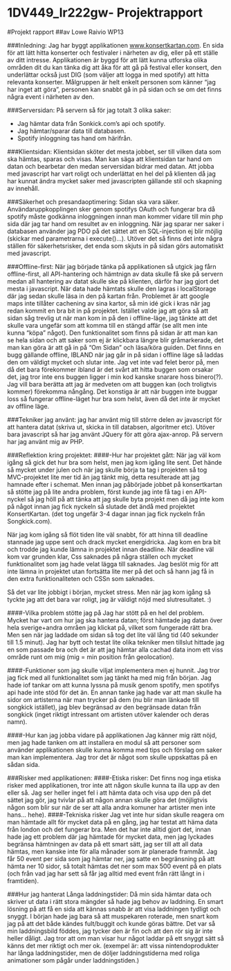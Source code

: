 1DV449_lr222gw- Projektrapport
==============

#Projekt rapport
##av Lowe Raivio WP13

###Inledning:
Jag har byggt applikationen www.konsertkartan.com. En sida för att lätt hitta konserter och festivaler i närheten av dig, eller på ett ställe av ditt intresse. 
Applikationen är byggd för att lätt kunna utforska olika områden dit du kan tänka dig att åka för att gå på festival eller konsert, den underlättar också just DIG (som väljer att logga in med spotify) att hitta relevanta konserter. 
Målgruppen är helt enkelt personen som känner “jag har inget att göra”, personen kan snabbt gå in på sidan och se om det finns några event i närheten av den.

###Serversidan:
På servern så för jag totalt 3 olika saker:
* Jag hämtar data från Sonkick.com’s api och spotify.
* Jag hämtar/sparar data till databasen.
* Spotify inloggning tas hand om härifrån. 

###Klientsidan:
Klientsidan sköter det mesta jobbet, ser till vilken data som ska hämtas, sparas och visas. 
Man kan säga att klientsidan tar hand om datan och bearbetar den medan serversidan bidrar med datan.
Att jobba med javascript har vart roligt och underlättat en hel del på klienten då jag har kunnat ändra mycket saker med javascripten gällande stil och skapning av innehåll.

###Säkerhet och presandaoptimering:
Sidan ska vara säker. 
Användaruppkopplingen sker genom spotifys OAuth och fungerar bra då spotify måste godkänna inloggningen innan man kommer vidare till min php sida där jag tar hand om resultet av en inloggning. 
När jag sparar ner saker i databasen använder jag PDO på det sättet att en SQL-injection ej blir möjlig (skickar med parametrarna i execute()...). 
Utöver det så finns det inte några ställen för säkerhetsrisker, det enda som skjuts in på sidan görs automatiskt med javascript.

###Offline-first:
När jag började tänka på applikationen så utgick jag fårn offline-first, all API-hantering och hämtnign av data skulle få ske på servern medan all hantering av datat skulle ske på klienten, därför har jag gjort det mesta i javascript. 
När data hade hämtats skulle den lagras i localStorage där jag sedan skulle läsa in den på kartan från. Problemet är att google maps inte tillåter cachening av sina kartor, så min idé gick i kras när jag redan kommit en bra bit in på projektet. 
Istället valde jag att göra så att sidan såg trevlig ut när man kom in på den i offline-läge, jag tänkte att det skulle vara ungefär som att komma till en stängd affär (se allt men inte kunna “köpa” något). 
Den funktionalitet som finns på sidan är att man kan se hela sidan och att saker som ej är klickbara längre blir gråmarkerade, det man kan göra är att gå in på  “Om Sidan” och läsa/köra guiden. 
Det finns en bugg gällande offline, IBLAND när jag går in på sidan i offline läge så laddas den om väldigt mycket och slutar inte. 
Jag vet inte vad felet beror på, men då det bara förekommer ibland är det svårt att hitta buggen som orsakar det, jag tror inte ens buggen ligger i min kod kanske snarare hoss binero(?).
Jag vill bara berätta att jag är medveten om att buggen kan (och troligtvis kommer) förekomma nångång. 
Det konstiga är att när buggen inte buggar loss så fungerar offline-läget hur bra som helst, även då det inte är mycket av offline läge.


###Tekniker jag använt:
jag har använt mig till större delen av javascript för att hantera datat (skriva ut, skicka in till databsen, algoritmer etc). 
Utöver bara javascript så har jag använt JQuery för att göra ajax-anrop. 
På servern har jag använt mig av PHP. 

###Reflektion kring projektet:
####-Hur har projektet gått:
När jag väl kom igång så gick det hur bra som helst, men jag kom igång lite sent.
Det hände så mycket under julen och när jag skulle börja ta tag i projekten så tog MVC-projektet lite mer tid än jag tänkt mig, detta resulterade att jag hamnade efter i schemat. 
Men innan jag påbörjade jobbet på konsertkartan så stötte jag på lite andra problem, först kunde jag inte få tag i en API-nyckel så jag höll på att tänka att jag skulle byta projekt men då jag inte kom på något innan jag fick nyckeln så slutade det ändå med projektet KonsertKartan. 
(det tog ungefär 3-4 dagar innan jag fick nyckeln från Songkick.com). 

När jag kom igång så flöt tiden lite väl snabbt, för att hinna till deadline stannade jag uppe sent och drack mycket energidricka. Jag kom en bra bit och trodde jag kunde lämna in projektet innan deadline. 
När deadline väl kom var grunden klar, Css saknades på några ställen och mycket funktionalitet som jag hade velat lägga till saknades. 
Jag beslöt mig för att inte lämna in projektet utan fortsätta lite mer på det och så hann jag få in den extra funktionaliteten och CSSn som saknades.

Så det var lite jobbigt i början, mycket stress. Men när jag kom igång så tyckte jag att det bara var roligt, jag är väldigt nöjd med slutresultatet. :)

####-Vilka problem stötte jag på
Jag har stött på en hel del problem. Mycket har vart om hur jag ska hantera datan; först hämtade jag datan över hela sverige+andra områen jag klickat på, vilket som fungerade rätt bra. Men sen när jag laddade om sidan så tog det lite väl lång tid (40 sekunder till 1.5 minut). 
Jag har bytt och testat lite olika tekniker men tillslut hittade jag en som passade bra och det är att jag hämtar alla cachad data inom ett viss område runt om mig (mig = min position från geolocation). 



####-Funktioner som jag skulle viljat implementera men ej hunnit. 
Jag tror jag fick med all funktionalitet som jag tänkt ha med mig från början. 
Jag hade iof tankar om att kunna lyssna på musik genom spotify, men spotifys api hade inte stöd för det än. En annan tanke jag hade var att man skulle ha sidor om artisterna när man trycker på dem (nu blir man länkade till songkick istället), jag blev begränsad av den begränsade datan från songkick (inget riktigt intressant om artisten utöver kalender och  deras namn).

####-Hur kan jag jobba vidare på applikationen
Jag känner mig rätt nöjd, men jag hade tanken om att installera en modul så att personer som använder applikationen skulle kunna komma med tips och förslag om saker man kan implementera. Jag tror det är något som skulle uppskattas på en sådan sida.

###Risker med applikationen:
####-Etiska risker:
Det finns nog inga etiska risker med applikationen, tror inte att någon skulle kunna ta illa upp av den eller så. 
Jag ser heller inget fel i att hämta data och visa upp den på det sättet jag gör, jag tvivlar på att någon annan skulle göra det (möjligtvis någon som blir sur när de ser att alla andra komuner har artister men inte hans… hehe).
####-Tekniska risker
Jag vet inte hur sidan skulle reagera om man hämtade allt för mycket data på en gång, jag har testat att häma data från london och det fungerar bra. Men det har inte alltid gjort det, innan hade jag ett problem där jag hämtade för mycket data, men jag lyckades begränsa hämtningen av data på ett smart sätt, jag ser till att all data hämtas, men kanske inte för alla månader som är planerade frammåt. 
Jag får 50 event per sida som jag hämtar ner, jag satte en begränsning på att hämta ner 10 sidor, så totalt hämtas det ner som max 500 event på en plats (och från vad jag har sett så får jag alltid med event från rätt långt in i framtiden).


###Hur jag hanterat Långa laddningstider:
Då min sida hämtar data och skriver ut data i rätt stora mängder så hade jag behov av laddning. 
En smart lösning på att få en sida att kännas snabb är att visa laddningen tydligt och snyggt.
I början hade jag bara så att muspekaren roterade, men snart kom jag på att det både kändes fult/buggit och kunde göras bättre. 
Det var så min laddningsbild föddes, jag tycker den är fin och att den rör sig är inte heller dåligt.
Jag tror att om man visar hur något laddar på ett snyggt sätt så känns det mer riktigt och mer ok.
(exempel är: att vissa nintendoprodukter har långa laddningstider, men de döljer laddningstiderna med roliga animationer som pågår under laddningstiden.)
